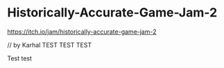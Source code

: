 # Historically-Accurate-Game-Jam-2
https://itch.io/jam/historically-accurate-game-jam-2

// by Karhal
TEST TEST TEST

Test test